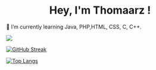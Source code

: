 <h1 style="text-align: center;">Hey, I'm Thomaarz !</h1>
🌱 I’m currently learning Java, PHP,HTML, CSS, C, C++.


![](https://komarev.com/ghpvc/?username=Thomaarz)

[![GitHub Streak](https://github-readme-streak-stats.herokuapp.com/?user=Thomaarz)](https://git.io/streak-stats)

[![Top Langs](https://github-readme-stats.vercel.app/api/top-langs/?username=Thomaarz)](https://github.com/anuraghazra/github-readme-stats)


